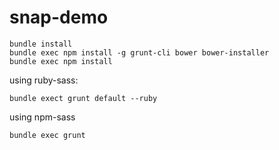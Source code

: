 # snap-demo

    bundle install
    bundle exec npm install -g grunt-cli bower bower-installer
    bundle exec npm install
    
using ruby-sass:

    bundle exect grunt default --ruby
    
using npm-sass    

    bundle exec grunt
  
    
